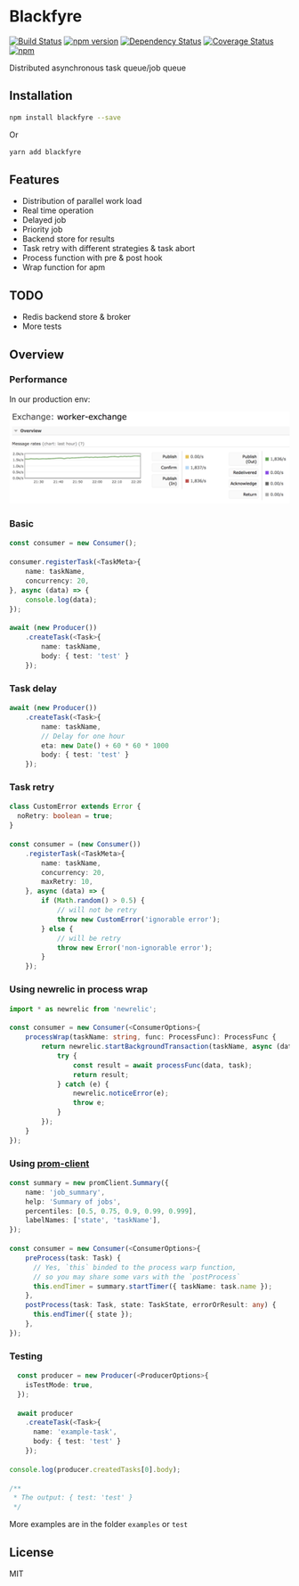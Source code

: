 # Blackfyre

[![Build Status](https://travis-ci.org/xizhibei/blackfyre.svg?branch=master&style=flat)](https://travis-ci.org/xizhibei/blackfyre)
[![npm version](https://badge.fury.io/js/blackfyre.svg?style=flat)](http://badge.fury.io/js/blackfyre)
[![Dependency Status](https://img.shields.io/david/xizhibei/blackfyre.svg?style=flat)](https://david-dm.org/xizhibei/blackfyre)
[![Coverage Status](https://coveralls.io/repos/github/xizhibei/blackfyre/badge.svg?branch=master)](https://coveralls.io/github/xizhibei/blackfyre?branch=master)
[![npm](https://img.shields.io/npm/l/blackfyre.svg)](https://github.com/xizhibei/blackfyre/blob/master/LICENSE)

Distributed asynchronous task queue/job queue

## Installation
```bash
npm install blackfyre --save
```

Or

```bash
yarn add blackfyre
```

## Features

- Distribution of parallel work load
- Real time operation
- Delayed job
- Priority job
- Backend store for results
- Task retry with different strategies & task abort
- Process function with pre & post hook
- Wrap function for apm

## TODO

- Redis backend store & broker
- More tests

## Overview

### Performance

In our production env:

![Rabbitmq mangement snapshot](asserts/rabbitmq-mgr.png)

### Basic
```ts
const consumer = new Consumer();

consumer.registerTask(<TaskMeta>{
    name: taskName,
    concurrency: 20,
}, async (data) => {
    console.log(data);
});

await (new Producer())
    .createTask(<Task>{
        name: taskName,
        body: { test: 'test' }
    });
```

### Task delay
```ts
await (new Producer())
    .createTask(<Task>{
        name: taskName,
        // Delay for one hour
        eta: new Date() + 60 * 60 * 1000
        body: { test: 'test' }
    });
```

### Task retry
```ts
class CustomError extends Error {
  noRetry: boolean = true;
}

const consumer = (new Consumer())
    .registerTask(<TaskMeta>{
        name: taskName,
        concurrency: 20,
        maxRetry: 10,
    }, async (data) => {
        if (Math.random() > 0.5) {
            // will not be retry
            throw new CustomError('ignorable error');
        } else {
            // will be retry
            throw new Error('non-ignorable error');
        }
    });
```

### Using newrelic in process wrap
```ts
import * as newrelic from 'newrelic';

const consumer = new Consumer(<ConsumerOptions>{
    processWrap(taskName: string, func: ProcessFunc): ProcessFunc {
        return newrelic.startBackgroundTransaction(taskName, async (data: any, task: Task) => {
            try {
                const result = await processFunc(data, task);
                return result;
            } catch (e) {
                newrelic.noticeError(e);
                throw e;
            }
        });
    }
});
```

### Using [prom-client](https://github.com/siimon/prom-client)
```ts
const summary = new promClient.Summary({
    name: 'job_summary',
    help: 'Summary of jobs',
    percentiles: [0.5, 0.75, 0.9, 0.99, 0.999],
    labelNames: ['state', 'taskName'],
});

const consumer = new Consumer(<ConsumerOptions>{
    preProcess(task: Task) {
      // Yes, `this` binded to the process warp function,
      // so you may share some vars with the `postProcess`
      this.endTimer = summary.startTimer({ taskName: task.name });
    },
    postProcess(task: Task, state: TaskState, errorOrResult: any) {
      this.endTimer({ state });
    },
});
```

### Testing

```ts
  const producer = new Producer(<ProducerOptions>{
    isTestMode: true,
  });

  await producer
    .createTask(<Task>{
      name: 'example-task',
      body: { test: 'test' }
    });

console.log(producer.createdTasks[0].body);

/**
 * The output: { test: 'test' }
 */

```

More examples are in the folder `examples` or `test`

## License
MIT
